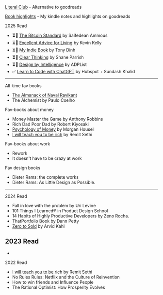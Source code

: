 
[Literal Club](https://literal.club/iosipratama) - Alternative to goodreads

[Book highlights](https://www.goodreads.com/notes/152145572-iosi-pratama) - My kindle notes and highlights on goodreads

2025 Read
- ⏳📖 [The Bitcoin Standard](https://saifedean.com/tbs) by Saifedean Ammous
- ⏳📖 [Excellent Advice for Living](https://kk.org/books/excellent-advice-for-living) by Kevin Kelly
- ⏳📖 [My Indie Book](https://www.myindiebook.com/) by Tony Dinh
- ⏳📖 [Clear Thinking](https://fs.blog/clear/) by Shane Parrish
- ⏳📖 [Design by Intelligence](https://adplist.org/design-by-intelligence) by ADPList
- ✅ [Learn to Code with ChatGPT]() by Hubspot + Sundash Khalid 


--- 

All-time fav books
- [The Almanack of Naval Ravikant](https://www.navalmanack.com/)
- The Alchemist by Paulo Coelho

Fav-books about money 
- Money Master the Game by Anthony Robbins
- Rich Dad Poor Dad by Robert Kiyosaki
- [Psychology of Money](https://www.amazon.com/Psychology-Money-Timeless-lessons-happiness/dp/0857197681) by Morgan Housel
- [I will teach you to be rich](https://www.iwillteachyoutoberich.com/i-will-teach-you-to-be-rich-second-edition/) by Remit Sethi

Fav-books about work  
- Rework
- It doesn't have to be crazy at work

Fav design books
- Dieter Rams: the complete works
- Dieter Rams: As Little Design as Possible.


---

2024 Read
- Fall in love with the problem by Uri Levine 
- 101 Things I Learned® in Product Design School
- 14 Habits of Highly Productive Developers by Zeno Rocha. 
- ThatPortfolio Book by Dann Petty
- [Zero to Sold](https://zerotosold.com/) by Arvid Kahl


2023 Read
- 
- 


2022 Read
- [I will teach you to be rich](https://www.iwillteachyoutoberich.com/i-will-teach-you-to-be-rich-second-edition/) by Remit Sethi
- No Rules Rules: Netflix and the Culture of Reinvention
- How to win friends and Influence People
- The Rational Optimist: How Prosperity Evolves 